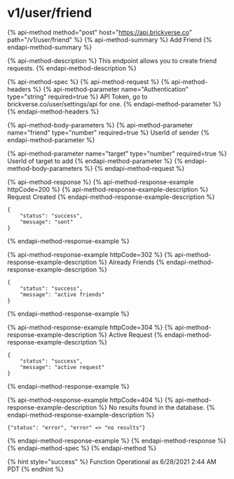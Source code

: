 # v1/user/friend

{% api-method method="post" host="https://api.brickverse.co" path="/v1/user/friend" %}
{% api-method-summary %}
Add Friend
{% endapi-method-summary %}

{% api-method-description %}
This endpoint allows you to create friend requests.
{% endapi-method-description %}

{% api-method-spec %}
{% api-method-request %}
{% api-method-headers %}
{% api-method-parameter name="Authentication" type="string" required=true %}
API Token, go to brickverse.co/user/settings/api for one.
{% endapi-method-parameter %}
{% endapi-method-headers %}

{% api-method-body-parameters %}
{% api-method-parameter name="friend" type="number" required=true %}
UserId of sender
{% endapi-method-parameter %}

{% api-method-parameter name="target" type="number" required=true %}
UserId of target to add
{% endapi-method-parameter %}
{% endapi-method-body-parameters %}
{% endapi-method-request %}

{% api-method-response %}
{% api-method-response-example httpCode=200 %}
{% api-method-response-example-description %}
Request Created
{% endapi-method-response-example-description %}

```
{
    "status": "success",
    "message": "sent"
}
```
{% endapi-method-response-example %}

{% api-method-response-example httpCode=302 %}
{% api-method-response-example-description %}
Already Friends
{% endapi-method-response-example-description %}

```
{
    "status": "success",
    "message": "active friends"
}
```
{% endapi-method-response-example %}

{% api-method-response-example httpCode=304 %}
{% api-method-response-example-description %}
Active Request
{% endapi-method-response-example-description %}

```
{
    "status": "success",
    "message": "active request"
}
```
{% endapi-method-response-example %}

{% api-method-response-example httpCode=404 %}
{% api-method-response-example-description %}
No results found in the database.
{% endapi-method-response-example-description %}

```
{"status": "error", "error" => "no results"}
```
{% endapi-method-response-example %}
{% endapi-method-response %}
{% endapi-method-spec %}
{% endapi-method %}

{% hint style="success" %}
Function Operational as 6/28/2021 2:44 AM PDT
{% endhint %}

